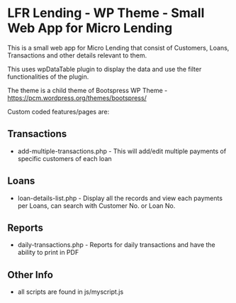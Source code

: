 # LFR Lending - WP Theme - Small Web App for Micro Lending

This is a small web app for Micro Lending that consist of Customers, Loans, Transactions and other details relevant to them.

This uses wpDataTable plugin to display the data and use the filter functionalities of the plugin.

The theme is a child theme of Bootspress WP Theme - https://pcm.wordpress.org/themes/bootspress/

Custom coded features/pages are:

## Transactions
- add-multiple-transactions.php - This will add/edit multiple payments of specific customers of each loan

## Loans
- loan-details-list.php - Display all the records and view each payments per Loans, can search with Customer No. or Loan No.

## Reports
- daily-transactions.php - Reports for daily transactions and have the ability to print in PDF


## Other Info
- all scripts are found in js/myscript.js